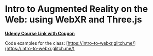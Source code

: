 Intro to Augmented Reality on the Web: using WebXR and Three.js
=================

[**Udemy Course Link with Coupon**](https://rebrand.ly/udemyAR)

Code examples for the class:
[https://intro-to-webxr.glitch.me/](https://intro-to-webxr.glitch.me/)